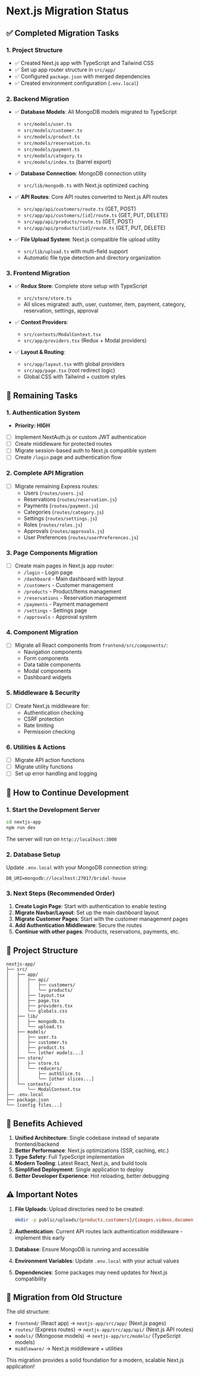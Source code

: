 # Next.js Migration Status

## ✅ Completed Migration Tasks

### 1. Project Structure
- ✅ Created Next.js app with TypeScript and Tailwind CSS
- ✅ Set up app router structure in `src/app/`
- ✅ Configured `package.json` with merged dependencies
- ✅ Created environment configuration (`.env.local`)

### 2. Backend Migration
- ✅ **Database Models**: All MongoDB models migrated to TypeScript
  - `src/models/user.ts`
  - `src/models/customer.ts`
  - `src/models/product.ts`
  - `src/models/reservation.ts`
  - `src/models/payment.ts`
  - `src/models/category.ts`
  - `src/models/index.ts` (barrel export)

- ✅ **Database Connection**: MongoDB connection utility
  - `src/lib/mongodb.ts` with Next.js optimized caching

- ✅ **API Routes**: Core API routes converted to Next.js API routes
  - `src/app/api/customers/route.ts` (GET, POST)
  - `src/app/api/customers/[id]/route.ts` (GET, PUT, DELETE)
  - `src/app/api/products/route.ts` (GET, POST)
  - `src/app/api/products/[id]/route.ts` (GET, PUT, DELETE)

- ✅ **File Upload System**: Next.js compatible file upload utility
  - `src/lib/upload.ts` with multi-field support
  - Automatic file type detection and directory organization

### 3. Frontend Migration
- ✅ **Redux Store**: Complete store setup with TypeScript
  - `src/store/store.ts`
  - All slices migrated: auth, user, customer, item, payment, category, reservation, settings, approval

- ✅ **Context Providers**: 
  - `src/contexts/ModalContext.tsx`
  - `src/app/providers.tsx` (Redux + Modal providers)

- ✅ **Layout & Routing**:
  - `src/app/layout.tsx` with global providers
  - `src/app/page.tsx` (root redirect logic)
  - Global CSS with Tailwind + custom styles

## 🔄 Remaining Tasks

### 1. Authentication System
- **Priority: HIGH**
- [ ] Implement NextAuth.js or custom JWT authentication
- [ ] Create middleware for protected routes
- [ ] Migrate session-based auth to Next.js compatible system
- [ ] Create `/login` page and authentication flow

### 2. Complete API Migration
- [ ] Migrate remaining Express routes:
  - Users (`routes/users.js`)
  - Reservations (`routes/reservation.js`)
  - Payments (`routes/payment.js`)
  - Categories (`routes/category.js`)
  - Settings (`routes/settings.js`)
  - Roles (`routes/roles.js`)
  - Approvals (`routes/approvals.js`)
  - User Preferences (`routes/userPreferences.js`)

### 3. Page Components Migration
- [ ] Create main pages in Next.js app router:
  - `/login` - Login page
  - `/dashboard` - Main dashboard with layout
  - `/customers` - Customer management
  - `/products` - Product/Items management
  - `/reservations` - Reservation management
  - `/payments` - Payment management
  - `/settings` - Settings page
  - `/approvals` - Approval system

### 4. Component Migration
- [ ] Migrate all React components from `frontend/src/components/`:
  - Navigation components
  - Form components
  - Data table components
  - Modal components
  - Dashboard widgets

### 5. Middleware & Security
- [ ] Create Next.js middleware for:
  - Authentication checking
  - CSRF protection
  - Rate limiting
  - Permission checking

### 6. Utilities & Actions
- [ ] Migrate API action functions
- [ ] Migrate utility functions
- [ ] Set up error handling and logging

## 🔧 How to Continue Development

### 1. Start the Development Server
```bash
cd nextjs-app
npm run dev
```
The server will run on `http://localhost:3000`

### 2. Database Setup
Update `.env.local` with your MongoDB connection string:
```env
DB_URI=mongodb://localhost:27017/bridal-house
```

### 3. Next Steps (Recommended Order)
1. **Create Login Page**: Start with authentication to enable testing
2. **Migrate Navbar/Layout**: Set up the main dashboard layout
3. **Migrate Customer Pages**: Start with the customer management pages
4. **Add Authentication Middleware**: Secure the routes
5. **Continue with other pages**: Products, reservations, payments, etc.

## 📁 Project Structure

```
nextjs-app/
├── src/
│   ├── app/
│   │   ├── api/
│   │   │   ├── customers/
│   │   │   └── products/
│   │   ├── layout.tsx
│   │   ├── page.tsx
│   │   ├── providers.tsx
│   │   └── globals.css
│   ├── lib/
│   │   ├── mongodb.ts
│   │   └── upload.ts
│   ├── models/
│   │   ├── user.ts
│   │   ├── customer.ts
│   │   ├── product.ts
│   │   └── [other models...]
│   ├── store/
│   │   ├── store.ts
│   │   └── reducers/
│   │       ├── authSlice.ts
│   │       └── [other slices...]
│   └── contexts/
│       └── ModalContext.tsx
├── .env.local
├── package.json
└── [config files...]
```

## 🚀 Benefits Achieved

1. **Unified Architecture**: Single codebase instead of separate frontend/backend
2. **Better Performance**: Next.js optimizations (SSR, caching, etc.)
3. **Type Safety**: Full TypeScript implementation
4. **Modern Tooling**: Latest React, Next.js, and build tools
5. **Simplified Deployment**: Single application to deploy
6. **Better Developer Experience**: Hot reloading, better debugging

## ⚠️ Important Notes

1. **File Uploads**: Upload directories need to be created:
   ```bash
   mkdir -p public/uploads/{products,customers}/{images,videos,documents}
   ```

2. **Authentication**: Current API routes lack authentication middleware - implement this early

3. **Database**: Ensure MongoDB is running and accessible

4. **Environment Variables**: Update `.env.local` with your actual values

5. **Dependencies**: Some packages may need updates for Next.js compatibility

## 🔗 Migration from Old Structure

The old structure:
- `frontend/` (React app) → `nextjs-app/src/app/` (Next.js pages)
- `routes/` (Express routes) → `nextjs-app/src/app/api/` (Next.js API routes)
- `models/` (Mongoose models) → `nextjs-app/src/models/` (TypeScript models)
- `middleware/` → Next.js middleware + utilities

This migration provides a solid foundation for a modern, scalable Next.js application! 